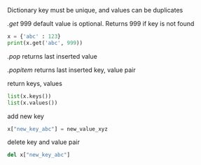 Dictionary key must be unique, and values can be duplicates

*.get*
999 default value is optional. Returns 999 if key is not found
```python
x = {'abc' : 123}
print(x.get('abc', 999)) 
```

*.pop*
returns last inserted value

*.popitem*
returns last inserted key, value pair

return keys, values
```python
list(x.keys())
list(x.values())
```

add new key
```python
x["new_key_abc"] = new_value_xyz
```

delete key and value pair
```python
del x["new_key_abc"]
```

